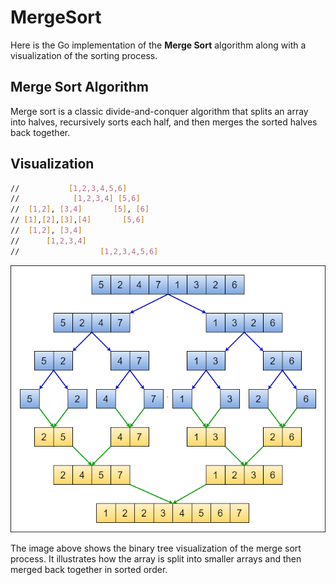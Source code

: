 # MergeSort

Here is the Go implementation of the **Merge Sort** algorithm along with a visualization of the sorting process.


## Merge Sort Algorithm

Merge sort is a classic divide-and-conquer algorithm that splits an array into halves, recursively sorts each half, and then merges the sorted halves back together.


## Visualization

```bash
// 	         [1,2,3,4,5,6]
// 		      [1,2,3,4] [5,6]
// 	[1,2], [3,4]       [5], [6]
// [1],[2],[3],[4]       [5,6]
// 	[1,2], [3,4] 
// 		[1,2,3,4]
// 					[1,2,3,4,5,6]
```

![Merge Sort Visualization](./assets/image.png)

The image above shows the binary tree visualization of the merge sort process. It illustrates how the array is split into smaller arrays and then merged back together in sorted order.

